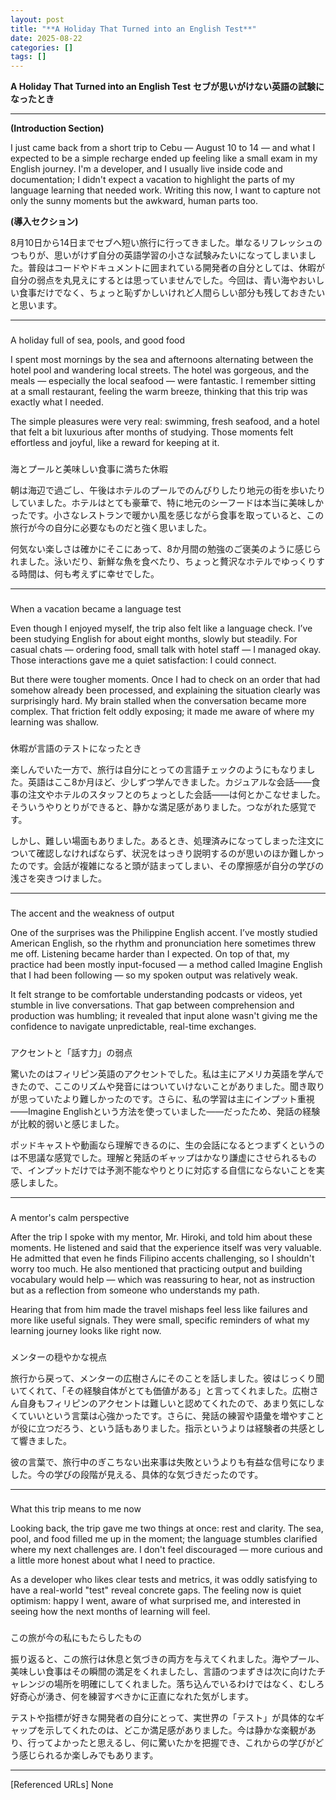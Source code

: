 ```yaml
---
layout: post
title: "**A Holiday That Turned into an English Test**"
date: 2025-08-22
categories: []
tags: []
---
```


**A Holiday That Turned into an English Test**
**セブが思いがけない英語の試験になったとき**

---

**(Introduction
Section)**

I just came back from a short trip to Cebu — August 10 to 14 — and what I expected to be
a simple recharge ended up feeling like a small exam in my English journey. I'm a developer, and I
usually live inside code and documentation; I didn't expect a vacation to highlight the parts of my
language learning that needed work. Writing this now, I want to capture not only the sunny moments
but the awkward, human parts
too.

**(導入セクション)**

8月10日から14日までセブへ短い旅行に行ってきました。単なるリフレッシュのつもりが、思いがけず自分の英語学習の小さな試験みたいになってしまいました。普段はコードやドキュメントに囲まれている開発者の自分としては、休暇が自分の弱点を丸見えにするとは思っていませんでした。今回は、青い海やおいしい食事だけでなく、ちょっと恥ずかしいけれど人間らしい部分も残しておきたいと思います。

---

###
A holiday full of sea, pools, and good food

I spent most mornings by the sea and afternoons
alternating between the hotel pool and wandering local streets. The hotel was gorgeous, and the
meals — especially the local seafood — were fantastic. I remember sitting at a small restaurant,
feeling the warm breeze, thinking that this trip was exactly what I needed.

The simple pleasures
were very real: swimming, fresh seafood, and a hotel that felt a bit luxurious after months of
studying. Those moments felt effortless and joyful, like a reward for keeping at it.

###
海とプールと美味しい食事に満ちた休暇

朝は海辺で過ごし、午後はホテルのプールでのんびりしたり地元の街を歩いたりしていました。ホテルはとても豪華で、特に地元のシーフードは本当に美味しかったです。小さなレストランで暖かい風を感じながら食事を取っていると、この旅行が今の自分に必要なものだと強く思いました。

何気ない楽しさは確かにそこにあって、8か月間の勉強のご褒美のように感じられました。泳いだり、新鮮な魚を食べたり、ちょっと贅沢なホテルでゆっくりする時間は、何も考えずに幸せでした。

---

###
When a vacation became a language test

Even though I enjoyed myself, the trip also felt like a
language check. I’ve been studying English for about eight months, slowly but steadily. For casual
chats — ordering food, small talk with hotel staff — I managed okay. Those interactions gave me a
quiet satisfaction: I could connect.

But there were tougher moments. Once I had to check on an
order that had somehow already been processed, and explaining the situation clearly was surprisingly
hard. My brain stalled when the conversation became more complex. That friction felt oddly exposing;
it made me aware of where my learning was shallow.

###
休暇が言語のテストになったとき

楽しんでいた一方で、旅行は自分にとっての言語チェックのようにもなりました。英語はここ8か月ほど、少しずつ学んできました。カジュアルな会話――食事の注文やホテルのスタッフとのちょっとした会話――は何とかこなせました。そういうやりとりができると、静かな満足感がありました。つながれた感覚です。

しかし、難しい場面もありました。あるとき、処理済みになってしまった注文について確認しなければならず、状況をはっきり説明するのが思いのほか難しかったのです。会話が複雑になると頭が詰まってしまい、その摩擦感が自分の学びの浅さを突きつけました。

---

###
The accent and the weakness of output

One of the surprises was the Philippine English accent. I’ve
mostly studied American English, so the rhythm and pronunciation here sometimes threw me off.
Listening became harder than I expected. On top of that, my practice had been mostly input-focused —
a method called Imagine English that I had been following — so my spoken output was relatively
weak.

It felt strange to be comfortable understanding podcasts or videos, yet stumble in live
conversations. That gap between comprehension and production was humbling; it revealed that input
alone wasn't giving me the confidence to navigate unpredictable, real-time exchanges.

###
アクセントと「話す力」の弱点

驚いたのはフィリピン英語のアクセントでした。私は主にアメリカ英語を学んできたので、ここのリズムや発音にはついていけないことがありました。聞き取りが思っていたより難しかったのです。さらに、私の学習は主にインプット重視――Imagine
Englishという方法を使っていました――だったため、発話の経験が比較的弱いと感じました。

ポッドキャストや動画なら理解できるのに、生の会話になるとつまずくというのは不思議な感覚でした。理解と発話のギャップはかなり謙虚にさせられるもので、インプットだけでは予測不能なやりとりに対応する自信にならないことを実感しました。

---

###
A mentor's calm perspective

After the trip I spoke with my mentor, Mr. Hiroki, and told him about
these moments. He listened and said that the experience itself was very valuable. He admitted that
even he finds Filipino accents challenging, so I shouldn't worry too much. He also mentioned that
practicing output and building vocabulary would help — which was reassuring to hear, not as
instruction but as a reflection from someone who understands my path.

Hearing that from him made
the travel mishaps feel less like failures and more like useful signals. They were small, specific
reminders of what my learning journey looks like right now.

###
メンターの穏やかな視点

旅行から戻って、メンターの広樹さんにそのことを話しました。彼はじっくり聞いてくれて、「その経験自体がとても価値がある」と言ってくれました。広樹さん自身もフィリピンのアクセントは難しいと認めてくれたので、あまり気にしなくていいという言葉は心強かったです。さらに、発話の練習や語彙を増やすことが役に立つだろう、という話もありました。指示というよりは経験者の共感として響きました。

彼の言葉で、旅行中のぎこちない出来事は失敗というよりも有益な信号になりました。今の学びの段階が見える、具体的な気づきだったのです。

---

###
What this trip means to me now

Looking back, the trip gave me two things at once: rest and clarity.
The sea, pool, and food filled me up in the moment; the language stumbles clarified where my next
challenges are. I don't feel discouraged — more curious and a little more honest about what I need
to practice.

As a developer who likes clear tests and metrics, it was oddly satisfying to have a
real-world "test" reveal concrete gaps. The feeling now is quiet optimism: happy I went, aware of
what surprised me, and interested in seeing how the next months of learning will feel.

###
この旅が今の私にもたらしたもの

振り返ると、この旅行は休息と気づきの両方を与えてくれました。海やプール、美味しい食事はその瞬間の満足をくれましたし、言語のつまずきは次に向けたチャレンジの場所を明確にしてくれました。落ち込んでいるわけではなく、むしろ好奇心が湧き、何を練習すべきかに正直になれた気がします。

テストや指標が好きな開発者の自分にとって、実世界の「テスト」が具体的なギャップを示してくれたのは、どこか満足感がありました。今は静かな楽観があり、行ってよかったと思えるし、何に驚いたかを把握でき、これからの学びがどう感じられるか楽しみでもあります。

---
[Referenced
URLs]
None